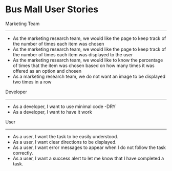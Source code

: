 Bus Mall User Stories
=============

Marketing Team
******
* As the marketing research team, we would like the page to keep track of the number of times each item was chosen
* As the marketing research team, we would like the page to keep track of the number of times each item was displayed to the user
* As the marketing research team, we would like to know the percentage of times that the item was chosen based on how many times it was offered as an option and chosen
* As a marketing research team, we do not want an image to be displayed two times in a row

Developer
********
* As a developer, I want to use minimal code -DRY
* As a developer, I want to have it work

User
*****
* As a user, I want the task to be easily understood.
* As a user, I want clear directions to be displayed.
* As a user, I want error messages to appear when I do not follow the task correctly.
* As a user, I want a success alert to let me know that I have completed a task. 

